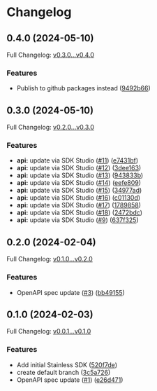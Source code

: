 # Changelog

## 0.4.0 (2024-05-10)

Full Changelog: [v0.3.0...v0.4.0](https://github.com/braintrustdata/braintrust-java/compare/v0.3.0...v0.4.0)

### Features

* Publish to github packages instead ([9492b66](https://github.com/braintrustdata/braintrust-java/commit/9492b666c9e1b9ad8bf25f01111ab216d5025422))

## 0.3.0 (2024-05-10)

Full Changelog: [v0.2.0...v0.3.0](https://github.com/braintrustdata/braintrust-java/compare/v0.2.0...v0.3.0)

### Features

* **api:** update via SDK Studio ([#11](https://github.com/braintrustdata/braintrust-java/issues/11)) ([e7431bf](https://github.com/braintrustdata/braintrust-java/commit/e7431bfb36d8e9bbd967f893648c7b4013468a0f))
* **api:** update via SDK Studio ([#12](https://github.com/braintrustdata/braintrust-java/issues/12)) ([3dee163](https://github.com/braintrustdata/braintrust-java/commit/3dee1631b3b40ccdfc4727f157d661f7f86e854c))
* **api:** update via SDK Studio ([#13](https://github.com/braintrustdata/braintrust-java/issues/13)) ([943833b](https://github.com/braintrustdata/braintrust-java/commit/943833b1f7d71ad9abad66ed6a9d99f589a3c88a))
* **api:** update via SDK Studio ([#14](https://github.com/braintrustdata/braintrust-java/issues/14)) ([eefe809](https://github.com/braintrustdata/braintrust-java/commit/eefe809f17c80c40c1c2dc92fec19bf0dd84ccdf))
* **api:** update via SDK Studio ([#15](https://github.com/braintrustdata/braintrust-java/issues/15)) ([34977ad](https://github.com/braintrustdata/braintrust-java/commit/34977add39d13c775360149efd2345717f414447))
* **api:** update via SDK Studio ([#16](https://github.com/braintrustdata/braintrust-java/issues/16)) ([c01130d](https://github.com/braintrustdata/braintrust-java/commit/c01130dad248533e0b22a60684d6d3d7b89aed1d))
* **api:** update via SDK Studio ([#17](https://github.com/braintrustdata/braintrust-java/issues/17)) ([1789858](https://github.com/braintrustdata/braintrust-java/commit/17898586f47d312746d8bed4415c866b71124845))
* **api:** update via SDK Studio ([#18](https://github.com/braintrustdata/braintrust-java/issues/18)) ([2472bdc](https://github.com/braintrustdata/braintrust-java/commit/2472bdc0b50ee16530887ffd8de34f7fca8f23d7))
* **api:** update via SDK Studio ([#9](https://github.com/braintrustdata/braintrust-java/issues/9)) ([637f325](https://github.com/braintrustdata/braintrust-java/commit/637f3253e6e236eacceb6a99d07180822cf01235))

## 0.2.0 (2024-02-04)

Full Changelog: [v0.1.0...v0.2.0](https://github.com/braintrustdata/braintrust-java/compare/v0.1.0...v0.2.0)

### Features

* OpenAPI spec update ([#3](https://github.com/braintrustdata/braintrust-java/issues/3)) ([bb49155](https://github.com/braintrustdata/braintrust-java/commit/bb49155cd813dcabc7cf96217e10e7e875eae12b))

## 0.1.0 (2024-02-03)

Full Changelog: [v0.0.1...v0.1.0](https://github.com/braintrustdata/braintrust-java/compare/v0.0.1...v0.1.0)

### Features

* Add initial Stainless SDK ([520f7de](https://github.com/braintrustdata/braintrust-java/commit/520f7de5a7a6cf46aba5d0ab537b783dc7594a4b))
* create default branch ([3c5a726](https://github.com/braintrustdata/braintrust-java/commit/3c5a726a0c9b8801d44955b94d3e4b4f565b684b))
* OpenAPI spec update ([#1](https://github.com/braintrustdata/braintrust-java/issues/1)) ([e26d471](https://github.com/braintrustdata/braintrust-java/commit/e26d4714aba88e9b88c326ccebcffcf57a58ad28))

